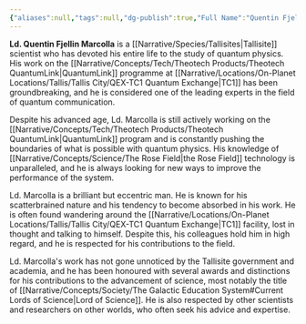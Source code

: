 ```yaml
---
{"aliases":null,"tags":null,"dg-publish":true,"Full Name":"Quentin Fjellin Marcolla","Role":"Tree","Species":"Tallisite","Gender":"Cis Man","Pronouns":"he/him","permalink":"/narrative/characters/the-exchange/quentin-marcolla/","dgPassFrontmatter":true}
---
```


**Ld. Quentin Fjellin Marcolla** is a [[Narrative/Species/Tallisites\|Tallisite]] scientist who has devoted his entire life to the study of quantum physics. His work on the [[Narrative/Concepts/Tech/Theotech Products/Theotech QuantumLink\|QuantumLink]] programme at [[Narrative/Locations/On-Planet Locations/Tallis/Tallis City/QEX-TC1 Quantum Exchange\|TC1]] has been groundbreaking, and he is considered one of the leading experts in the field of quantum communication.

Despite his advanced age, Ld. Marcolla is still actively working on the [[Narrative/Concepts/Tech/Theotech Products/Theotech QuantumLink\|QuantumLink]] program and is constantly pushing the boundaries of what is possible with quantum physics. His knowledge of [[Narrative/Concepts/Science/The Rose Field\|the Rose Field]] technology is unparalleled, and he is always looking for new ways to improve the performance of the system.

Ld. Marcolla is a brilliant but eccentric man. He is known for his scatterbrained nature and his tendency to become absorbed in his work. He is often found wandering around the [[Narrative/Locations/On-Planet Locations/Tallis/Tallis City/QEX-TC1 Quantum Exchange\|TC1]] facility, lost in thought and talking to himself. Despite this, his colleagues hold him in high regard, and he is respected for his contributions to the field.

Ld. Marcolla's work has not gone unnoticed by the Tallisite government and academia, and he has been honoured with several awards and distinctions for his contributions to the advancement of science, most notably the title of [[Narrative/Concepts/Society/The Galactic Education System#Current Lords of Science\|Lord of Science]]. He is also respected by other scientists and researchers on other worlds, who often seek his advice and expertise.
